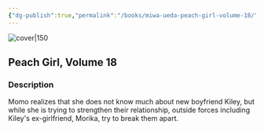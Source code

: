 ```yaml
---
{"dg-publish":true,"permalink":"/books/miwa-ueda-peach-girl-volume-18/","title":"\"Peach Girl, Volume 18\"","tags":["manga","romance"]}
---
```




![cover|150](http://books.google.com/books/content?id=FB5sDwAAQBAJ&printsec=frontcover&img=1&zoom=1&edge=curl&source=gbs_api)

## Peach Girl, Volume 18

### Description

Momo realizes that she does not know much about new boyfriend Kiley, but while she is trying to strengthen their relationship, outside forces including Kiley's ex-girlfriend, Morika, try to break them apart.
```
